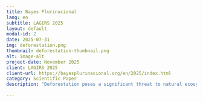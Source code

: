 ```yaml
---
title: Bayes Plurinacional
lang: en
subtitle: LAGIRS 2025
layout: default
modal-id: 2
date: 2025-07-31
img: deforestation.png
thumbnail: deforestation-thumbnail.png
alt: image-alt
project-date: November 2025
client: LAGIRS 2025
client-url: https://bayesplurinacional.org/en/2025/index.html
category: Scientific Paper
description: "Deforestation poses a significant threat to natural ecosystems, particularly in Argentina’s Chaco region—one of the world’s most rapidly changing forest areas. This study focuses on the detection of sudden deforestation events, where forest cover is rapidly removed within a few months. Monitoring such changes across vast areas requires the use of satellite-based vegetation indices, such as EVI and NDVI from MODIS. However, accurately identifying deforestation events is challenging due to seasonal variability, sensor noise, data gaps, and algorithmic inconsistencies. These factors can obscure true deforestation signals or generate false positives. To address these issues, a robust detection approach must explicitly model time-series dynamics—capturing trends, seasonality, and uncertainty—to reliably distinguish genuine deforestation breakpoints from natural variation and noise. In this paper, three models for the detection of breakpoints in EVI time series were proposed: a simple z-score anomaly detector, and two fully Bayesian models; one temporally uncorrelated and one fully correlated. Results indicate that the Bayesian schemes significantly improve over the naive approach (zscore: AUC=0.921, F1-score=0.870, Bayes: AUC=0.959, F1-score=0.925), for a reasonable cost in computing time (x1000)."

---
```


